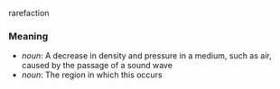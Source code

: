 rarefaction
### Meaning
+ _noun_: A decrease in density and pressure in a medium, such as air, caused by the passage of a sound wave
+ _noun_: The region in which this occurs
